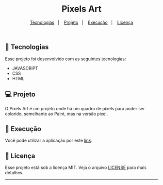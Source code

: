 <h1 align="center">
  Pixels Art
</h1>

<p align="center">
  <a href="#rocket-tecnologias">Tecnologias</a>&nbsp;&nbsp;&nbsp;|&nbsp;&nbsp;&nbsp;
  <a href="#-projeto">Projeto</a>&nbsp;&nbsp;&nbsp;|&nbsp;&nbsp;&nbsp;
  <a href="#-execução">Execução</a>&nbsp;&nbsp;&nbsp;|&nbsp;&nbsp;&nbsp;
  <a href="#memo-licença">Licença</a>
</p>

<br>

## :rocket: Tecnologias

Esse projeto foi desenvolvido com as seguintes tecnologias:

- JAVASCRIPT
- CSS
- HTML

## 💻 Projeto

O Pixels Art é um projeto onde há um quadro de pixels para poder ser colorido, semelhante ao Paint, mas na versão pixel.


## 🤔 Execução

Você pode utilizar a aplicação por este [link](https://pixels-art-deborafantinif.vercel.app/).


## :memo: Licença

Esse projeto está sob a licença MIT. Veja o arquivo [LICENSE](LICENSE.md) para mais detalhes.

---
